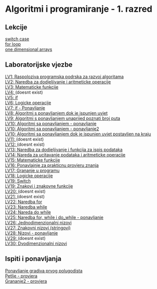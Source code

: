 # Algoritmi i programiranje - 1. razred

## Lekcije

[switch case](https://github.com/Josakko/tsrb/blob/main/1razred/Algoritmi-i-programiranje/lectures/switch_case/switch_case.pdf)  
[for loop](https://github.com/Josakko/tsrb/blob/main/1razred/Algoritmi-i-programiranje/lectures/for-petlja_1/For-petlja_1.pdf)  
[one dimensional arrays](https://github.com/Josakko/tsrb/blob/main/1razred/Algoritmi-i-programiranje/lectures/jednodimenzionalno-polje/Jednodimenzionalno-polje.pdf)  

## Laboratorijske vjezbe

[LV1: Raspoloziva programska podrska za razvoj algoritama](https://github.com/Josakko/tsrb/blob/main/1razred/Algoritmi-i-programiranje/lv01/01.%20LV%20-%20Algoritmi%20-%20Raspolo%C2%BAiva%20programska%20podr%CF%84ka%20za%20razvoj%20algoritama.pdf)  
[LV2: Naredba za dodjeljivanje i aritmeticke operacije](https://github.com/Josakko/tsrb/blob/main/1razred/Algoritmi-i-programiranje/lv02/02.%20LV%20-%20Algoritmi%20-%20Naredba%20za%20dodjeljivanje%20i%20aritmeti%C6%92ke%20operacije.pdf)  
[LV3: Matematicke funkcije](https://github.com/Josakko/tsrb/blob/main/1razred/Algoritmi-i-programiranje/lv03/03.%20LV%20-%20Algoritmi%20-%20Matemati%C6%92ke%20funkcije.pdf)  
[LV4: ]() (doesnt exist)  
[LV5: if](https://github.com/Josakko/tsrb/blob/main/1razred/Algoritmi-i-programiranje/lv05/05.%20LV%20-%20Algoritmi%20-%20If.pdf)  
[LV6: Logicke operacije](https://github.com/Josakko/tsrb/blob/main/1razred/Algoritmi-i-programiranje/lv06/06.%20LV%20-%20Algoritmi%20-%20Logi%C6%92ke%20operacije.pdf)  
[LV7: if - Ponavljanje](https://github.com/Josakko/tsrb/blob/main/1razred/Algoritmi-i-programiranje/lv07/07.%20Ponavljanje%20(if).pdf)  
[LV8: Algoritmi s ponavljanjem dok je ispunjen uvjet](https://github.com/Josakko/tsrb/blob/main/1razred/Algoritmi-i-programiranje/lv08/08.%20LV%20-%20Algoritmi%20-%20Algoritmi%20sa%20ponavljanjem%20dok%20je%20ispunjen%20uvjet.pdf)  
[LV9: Algoritmi s ponavljanjem unaprijed poznati broj puta](https://github.com/Josakko/tsrb/blob/main/1razred/Algoritmi-i-programiranje/lv09/09.%20LV%20-%20Algoritmi%20-%20Algoritmi%20sa%20ponavljanjem%20unaprijed%20poznati%20broj%20puta.pdf)  
[LV10: Algoritmi sa ponavljanjem - ponavljanje](https://github.com/Josakko/tsrb/blob/main/1razred/Algoritmi-i-programiranje/lv10/part1/10.%20LV%20-%20Algoritmi%20-%20Algoritmi%20sa%20ponavljanjem%20-%20ponavljanje.pdf)  
[LV10: Algoritmi sa ponavljanjem - ponavljanje2](https://github.com/Josakko/tsrb/blob/main/1razred/Algoritmi-i-programiranje/lv10/part2/10.%20LV%20-%20Algoritmi%20-%20Algoritmi%20sa%20ponavljanjem%20-%20ponavljanje%20(1).pdf)  
[LV10: Algoritmi sa ponavljanjem dok je ispunjen uvjet postavljen na kraju](https://github.com/Josakko/tsrb/blob/main/1razred/Algoritmi-i-programiranje/lv10/part3/10.%20LV%20-%20Algoritmi%20-%20Algoritmi%20sa%20ponavljanjem%20dok%20je%20ispunjen%20uvjet%20postavljen%20%20na%20kraju.pdf)  
[LV11: ]()  (doesnt exist)  
[LV12: ]()  (doesnt exist)  
[LV13: Naredba za dodjeljivanje i funkcija za ispis podataka](https://github.com/Josakko/tsrb/blob/main/1razred/Algoritmi-i-programiranje/lv13/13.%20LV%20-%20C%20-%20Naredba%20za%20dodjeljivanje%20i%20ispis%20podataka.pdf)  
[LV14: Nareda za ucitavanje podataka i aritmeticke operacije](https://github.com/Josakko/tsrb/blob/main/1razred/Algoritmi-i-programiranje/lv14/14.%20LV%20-%20C%20-%20Naredba%20za%20u%C6%92itavanje%20podataka%20i%20aritmeti%C6%92ke%20operacije.pdf)  
[LV15: Matematicke funkcije](https://github.com/Josakko/tsrb/blob/main/1razred/Algoritmi-i-programiranje/lv15/15.%20LV%20-%20C%20-%20Matemati%C4%8Dke%20funkcije.pdf)  
[LV16: Ponavlajnje za prakticnu provjeru znanja](https://github.com/Josakko/tsrb/blob/main/1razred/Algoritmi-i-programiranje/lv16/16.%20LV%20Ponavljanje%20za%20prakti%C4%8Dnu%20provjeru%20znanja.pdf)  
[LV17: Grananje u programu](https://github.com/Josakko/tsrb/blob/main/1razred/Algoritmi-i-programiranje/lv17/17.%20LV%20-%20C%20-%20Grananje%20u%20programu%20(1).pdf)  
[LV18: Logicke operacije](https://github.com/Josakko/tsrb/blob/main/1razred/Algoritmi-i-programiranje/lv18/18.%20LV%20-%20C%20-%20Logi%C6%92ke%20operacije.pdf)  
[LV19: Switch](https://github.com/Josakko/tsrb/blob/main/1razred/Algoritmi-i-programiranje/lv19/part1/19.%20LV%20-%20Switch.pdf)  
[LV19: Znakovi i znakovne funkcije](https://github.com/Josakko/tsrb/blob/main/1razred/Algoritmi-i-programiranje/lv19/part2/19.%20LV%20-%20C%20-%20Znakovi%20i%20znakovne%20funkcije.pdf)  
[LV20: ]()  (doesnt exist)  
[LV21: ]()  (doesnt exist)  
[LV22: Naredba for](https://github.com/Josakko/tsrb/blob/main/1razred/Algoritmi-i-programiranje/lv22/22.%20LV%20-%20C%20-%20Naredba%20for.pdf)  
[LV23: Naredba while](https://github.com/Josakko/tsrb/blob/main/1razred/Algoritmi-i-programiranje/lv23/23.%20LV%20-%20C%20-%20Naredba%20while.pdf)  
[LV24: Nareda do while](https://github.com/Josakko/tsrb/blob/main/1razred/Algoritmi-i-programiranje/lv24/24.%20LV%20-%20C%20-%20Naredba%20do_while.pdf)  
[LV25: Naredba for, while i do_while - ponavljanje](https://github.com/Josakko/tsrb/blob/main/1razred/Algoritmi-i-programiranje/lv25/25.LV%20-%20C%20-%20%20Nardbe%20for%2C%20while%20i%20do_while%20-%20ponavljanje.pdf)  
[LV26: Jednodimenzionalni nizovi](https://github.com/Josakko/tsrb/blob/main/1razred/Algoritmi-i-programiranje/lv26/26.%20LV%20-%20C%20-%20Jednodimenzionalni%20nizovi.pdf)  
[LV27: Znakovni nizovi (stringovi)](https://github.com/Josakko/tsrb/blob/main/1razred/Algoritmi-i-programiranje/lv27/27.%20LV%20-%20C%20-%20Znakovni%20nizovi.pdf)  
[LV28: Nizovi - ponavljanje](https://github.com/Josakko/tsrb/blob/main/1razred/Algoritmi-i-programiranje/lv28/28.%20LV%20-%20C%20-%20Nizovi%20-%20ponavljanje.pdf)  
[LV29: ]()  (doesnt exist)  
[LV30: Dvodimenzionalni nizovi](https://github.com/Josakko/tsrb/blob/main/1razred/Algoritmi-i-programiranje/lv30/30.%20LV%20-%20C%20-%20Dvodimenzionalni%20nizovi.pdf)  


## Ispiti i ponavljanja

[Ponavljanje gradiva prvog polugodista](https://github.com/Josakko/tsrb/blob/main/1razred/Algoritmi-i-programiranje/tests-and-revisions/Ponavljanje%20gradiva%20prvog%20polugodi%C5%A1ta.pdf)  
[Petlje - provjera](https://github.com/Josakko/tsrb/blob/main/1razred/Algoritmi-i-programiranje/tests-and-revisions/Provjera%20-%20petlje.pdf)  
[Grananje2 - provjera](https://github.com/Josakko/tsrb/blob/main/1razred/Algoritmi-i-programiranje/tests-and-revisions/Provjera%20grananje%202.pdf)

